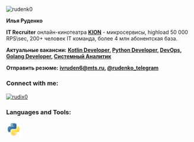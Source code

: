 

<p align="left"> <img src="https://komarev.com/ghpvc/?username=rudenk0&label=Profile%20views&color=0e75b6&style=flat" alt="rudenk0" /> </p>

**Илья Руденко**

**IT Recruiter** онлайн-кинотеатра **[KION](https://kion.ru)** -  микросервисы, highload 50 000 RPS\sec, 200+ человек IT команда, более 4 млн абонентская база.

**Актуальные вакансии:** **[Kotlin Developer](https://yaroslavl.hh.ru/vacancy/87686375), [Python Developer](https://yaroslavl.hh.ru/vacancy/87274315), [DevOps](https://yaroslavl.hh.ru/vacancy/87202468), [Golang Developer](https://yaroslavl.hh.ru/vacancy/88416839), [Системный Аналитик](https://yaroslavl.hh.ru/vacancy/88230711)**

**Отправить резюме:** **ivruden6@mts.ru, [@rudenko_telegram](https://t.me/rudenko_telegram)**





<h3 align="left">Connect with me:</h3>
<p align="left">
<a href="https://linkedin.com/in/rudix0" target="blank"><img align="center" src="https://raw.githubusercontent.com/rahuldkjain/github-profile-readme-generator/master/src/images/icons/Social/linked-in-alt.svg" alt="rudix0" height="30" width="40" /></a>
</p>

<h3 align="left">Languages and Tools:</h3>
<p align="left"> <a href="https://www.python.org" target="_blank" rel="noreferrer"> <img src="https://raw.githubusercontent.com/devicons/devicon/master/icons/python/python-original.svg" alt="python" width="40" height="40"/> </a> </p>
